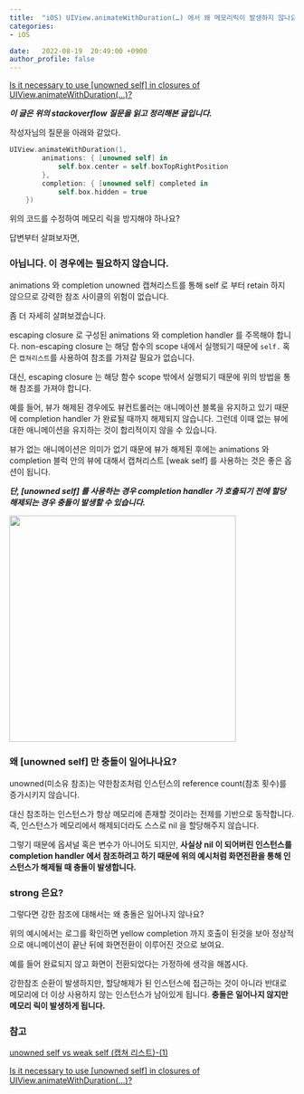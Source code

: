 ```yaml
---
title:  "iOS) UIView.animateWithDuration(…) 에서 왜 메모리릭이 발생하지 않나요?"
categories:
- iOS

date:   2022-08-19  20:49:00 +0900
author_profile: false
---
```

[Is it necessary to use [unowned self] in closures of UIView.animateWithDuration(...)?](https://stackoverflow.com/questions/27019676/is-it-necessary-to-use-unowned-self-in-closures-of-uiview-animatewithduration)

***이 글은 위의 stackoverflow 질문을 읽고 정리해본 글입니다.***

작성자님의 질문을 아래와 같았다.

```swift
UIView.animateWithDuration(1,
        animations: { [unowned self] in
            self.box.center = self.boxTopRightPosition
        },
        completion: { [unowned self] completed in
            self.box.hidden = true
    })
```

위의 코드를 수정하여 메모리 릭을 방지해야 하나요?

답변부터 살펴보자면,

### 아닙니다. 이 경우에는 필요하지 않습니다.

animations 와 completion unowned 캡쳐리스트를 통해 self 로 부터 retain 하지 않으므로 강력한 참조 사이클의 위험이 없습니다.

좀 더 자세히 살펴보겠습니다.

escaping closure 로 구성된 animations 와 completion handler 를 주목해야 합니다. non-escaping closure 는 해당 함수의 scope 내에서 실행되기 때문에 `self.` 혹은 `캡쳐리스트`를 사용하여 참조를 가져갈 필요가 없습니다.

대신, escaping closure 는 해당 함수 scope 밖에서 실행되기 때문에 위의 방법을 통해 참조를 가져야 합니다.

예를 들어, 뷰가 해제된 경우에도 뷰컨트롤러는 애니메이션 블록을 유지하고 있기 때문에 completion handler 가 완료될 때까지 해제되지 않습니다. 그런데 이때 없는 뷰에 대한 애니메이션을 유지하는 것이 합리적이지 않을 수 있습니다.

뷰가 없는 애니메이션은 의미가 없기 때문에 뷰가 해제된 후에는 animations 와 completion 블럭 안의 뷰에 대해서 캡쳐리스트 [weak self] 를 사용하는 것은 좋은 옵션이 됩니다.

***단, [unowned self] 를 사용하는 경우 completion handler 가 호출되기 전에 할당 해제되는 경우 충돌이 발생할 수 있습니다.***

<img src="https://user-images.githubusercontent.com/69136340/185609794-a6ff8032-b631-4e38-9318-07df9d61eebd.gif" width ="400">

### 왜 [unowned self] 만 충돌이 일어나나요?

 unowned(미소유 참조)는 약한참조처럼 인스턴스의 reference count(참조 횟수)를 증가시키지 않습니다.

대신 참조하는 인스턴스가 항상 메모리에 존재할 것이라는 전제를 기반으로 동작합니다. 즉, 인스턴스가 메모리에서 해제되더라도 스스로 nil 을 할당해주지 않습니다.

그렇기 때문에 옵셔널 혹은 변수가 아니어도 되지만, **사실상 nil 이 되어버린 인스턴스를 completion handler 에서 참조하려고 하기 때문에 위의 예시처럼 화면전환을 통해 인스턴스가 해제될 때 충돌이 발생합니다.**

### strong 은요?

그렇다면 강한 참조에 대해서는 왜 충돌은 일어나지 않나요?

위의 예시에서는 로그를 확인하면 yellow completion 까지 호출이 된것을 보아 정상적으로 애니메이션이 끝난 뒤에 화면전환이 이루어진 것으로 보여요.

예를 들어 완료되지 않고 화면이 전환되었다는 가정하에 생각을 해봅시다.

강한참조 순환이 발생하지만, 할당해제가 된 인스턴스에 접근하는 것이 아니라 반대로 메모리에 더 이상 사용하지 않는 인스턴스가 남아있게 됩니다. **충돌은 일어나지 않지만 메모리 릭이 발생하게 됩니다.**

### 참고

[unowned self vs weak self (캡쳐 리스트)-(1)](https://jinswift.tistory.com/6)

[Is it necessary to use [unowned self] in closures of UIView.animateWithDuration(...)?](https://stackoverflow.com/questions/27019676/is-it-necessary-to-use-unowned-self-in-closures-of-uiview-animatewithduration)
